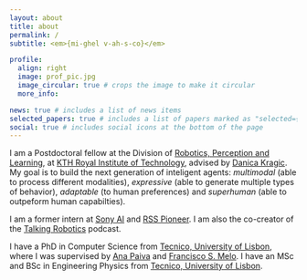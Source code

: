 ```yaml
---
layout: about
title: about
permalink: /
subtitle: <em>{mi-ghel v-ah-s-co}</em>

profile:
  align: right
  image: prof_pic.jpg
  image_circular: true # crops the image to make it circular
  more_info:

news: true # includes a list of news items
selected_papers: true # includes a list of papers marked as "selected={true}"
social: true # includes social icons at the bottom of the page
---
```


I am a Postdoctoral fellow at the Division of <a href="https://www.kth.se/is/rpl">Robotics, Perception and Learning</a>, at <a href="https://www.kth.se/en">KTH Royal Institute of Technology</a>, advised by <a href="https://www.csc.kth.se/~danik/">Danica Kragic</a>. My goal is to build the next generation of inteligent agents: <em>multimodal</em> (able to process different modalities), <em>expressive</em> (able to generate multiple types of behavior), <em>adaptable</em> (to human preferences) and <em>superhuman</em> (able to outpeform human capabilties).

I am a former intern at <a href="https://ai.sony/">Sony AI</a> and <a href="https://sites.google.com/view/rsspioneers2021/home">RSS Pioneer</a>. I am also the co-creator of the <a href="https://talking-robotics.github.io/">Talking Robotics</a> podcast.

I have a PhD in Computer Science from <a href="https://tecnico.ulisboa.pt/en/">Tecnico, University of Lisbon</a>, where I was supervised by <a href="https://ana-paiva.com/">Ana Paiva</a> and <a href="https://gaips.inesc-id.pt/~fmelo/">Francisco S. Melo</a>. I have an MSc and BSc in Engineering Physics from <a href="https://tecnico.ulisboa.pt/en/">Tecnico, University of Lisbon</a>.
